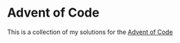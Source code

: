 # Advent of Code

This is a collection of my solutions for the [Advent of Code](https://www.google.ch)
